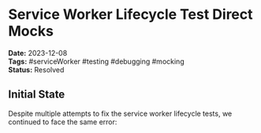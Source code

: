 # Service Worker Lifecycle Test Direct Mocks

**Date:** 2023-12-08  
**Tags:** #serviceWorker #testing #debugging #mocking  
**Status:** Resolved  

## Initial State

Despite multiple attempts to fix the service worker lifecycle tests, we continued to face the same error:

